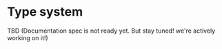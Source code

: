 # Type system

TBD (Documentation spec is not ready yet. But stay tuned! we're actively working on it!)